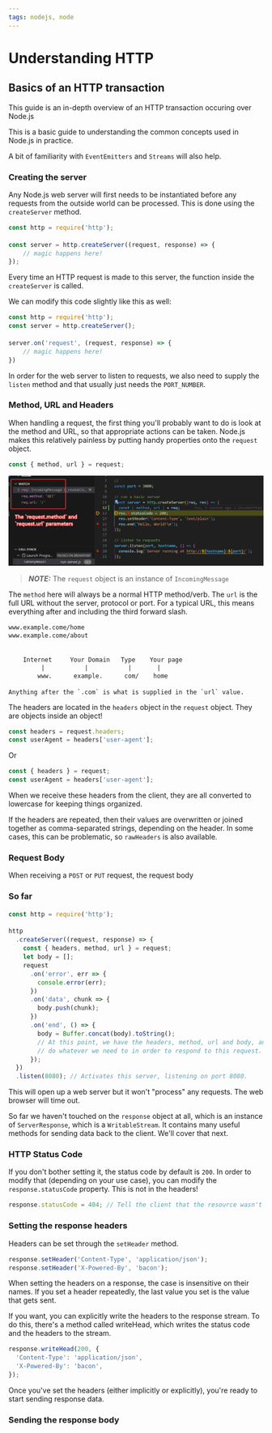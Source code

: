 ```yaml
---
tags: nodejs, node
---
```


# Understanding HTTP

## Basics of an HTTP transaction

This guide is an in-depth overview of an HTTP transaction occuring over Node.js

This is a basic guide to understanding the common concepts used in Node.js in practice.

A bit of familiarity with `EventEmitters` and `Streams` will also help.

### Creating the server

Any Node.js web server will first needs to be instantiated before any requests from the outside world can be processed. This is done using the `createServer` method.

```js
const http = require('http');

const server = http.createServer((request, response) => {
    // magic happens here!
});
```

Every time an HTTP request is made to this server, the function inside the `createServer` is called.

We can modify this code slightly like this as well:

```js
const http = require('http');
const server = http.createServer();

server.on('request', (request, response) => {
    // magic happens here!
})
```
In order for the web server to listen to requests, we also need to supply the `listen` method and that usually just needs the `PORT_NUMBER`.

### Method, URL and Headers

When handling a request, the first thing you'll probably want to do is look at the method and URL, so that appropriate actions can be taken. Node.js makes this relatively painless by putting handy properties onto the `request` object.

```js
const { method, url } = request;
```

![The `method` and `url` properties](/assets/images/Code_6a2dGm0UcH.png "Method and URL properties")


> **_NOTE:_**  The `request` object is an instance of `IncomingMessage`

The `method` here will always be a normal HTTP method/verb. The `url` is the full URL without the server, protocol or port. For a typical URL, this means everything after and including the third forward slash.

```
www.example.come/home
www.example.come/about


    Internet     Your Domain   Type    Your page
         |           |           |       |
        www.      example.      com/    home

Anything after the `.com` is what is supplied in the `url` value.
```

The headers are located in the `headers` object in the `request` object. They are objects inside an object!

```js
const headers = request.headers;
const userAgent = headers['user-agent'];
```
Or
```js
const { headers } = request;
const userAgent = headers['user-agent'];
```

When we receive these headers from the client, they are all converted to lowercase for keeping things organized.

If the headers are repeated, then their values are overwritten or joined together as comma-separated strings, depending on the header. In some cases, this can be problematic, so `rawHeaders` is also available.

### Request Body

When receiving a `POST` or `PUT` request, the request body

### So far

```js
const http = require('http');

http
  .createServer((request, response) => {
    const { headers, method, url } = request;
    let body = [];
    request
      .on('error', err => {
        console.error(err);
      })
      .on('data', chunk => {
        body.push(chunk);
      })
      .on('end', () => {
        body = Buffer.concat(body).toString();
        // At this point, we have the headers, method, url and body, and can now
        // do whatever we need to in order to respond to this request.
      });
  })
  .listen(8080); // Activates this server, listening on port 8080.
```

This will open up a web server but it won't "process" any requests. The web browser will time out.

So far we haven't touched on the `response` object at all, which is an instance of `ServerResponse`, which is a `WritableStream`. It contains many useful methods for sending data back to the client. We'll cover that next.

### HTTP Status Code


If you don't bother setting it, the status code by default is `200`. In order to modify that (depending on your use case), you can modify the `response.statusCode` property. This is not in the headers!

```js
response.statusCode = 404; // Tell the client that the resource wasn't found.
```

### Setting the response headers

Headers can be set through the `setHeader` method.

```js
response.setHeader('Content-Type', 'application/json');
response.setHeader('X-Powered-By', 'bacon');
```

When setting the headers on a response, the case is insensitive on their names. If you set a header repeatedly, the last value you set is the value that gets sent.

If you want, you can explicitly write the headers to the response stream. To do this, there's a method called writeHead, which writes the status code and the headers to the stream.

```js
response.writeHead(200, {
  'Content-Type': 'application/json',
  'X-Powered-By': 'bacon',
});
```
Once you've set the headers (either implicitly or explicitly), you're ready to start sending response data.

### Sending the response body